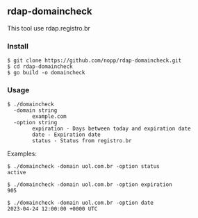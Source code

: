 ## rdap-domaincheck

This tool use rdap.registro.br

### Install
```
$ git clone https://github.com/nopp/rdap-domaincheck.git
$ cd rdap-domaincheck
$ go build -o domaincheck
```

### Usage
```
$ ./domaincheck
  -domain string
    	example.com
  -option string
    	expiration - Days between today and expiration date
    	date - Expiration date
    	status - Status from registro.br
```
Examples:
```
$ ./domaincheck -domain uol.com.br -option status
active
```

```
$ ./domaincheck -domain uol.com.br -option expiration
905
```

```
$ ./domaincheck -domain uol.com.br -option date
2023-04-24 12:00:00 +0000 UTC
```